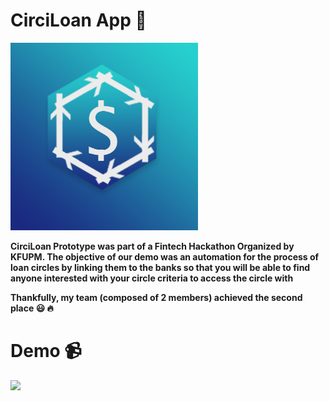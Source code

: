 # CirciLoan App :iphone:
<img src="circiloan_appIcon.png" height="300" />

**CirciLoan Prototype was part of a Fintech Hackathon Organized by KFUPM. The objective of our demo was an automation for the process of loan circles by linking them to the banks so that you will be able to find anyone interested with your circle criteria to access the circle with**

**Thankfully, my team (composed of 2 members) achieved the second place :smiley: :fire:**

# Demo :video_camera:
<img src="https://github.com/Yarob50/Fintech_ios/blob/master/demo.gif" height="550" />
